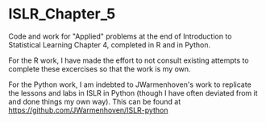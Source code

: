 # ISLR_Chapter_5
Code and work for "Applied" problems at the end of Introduction to Statistical Learning Chapter 4, completed in R and in Python.

For the R work, I have made the effort to not consult existing attempts to complete these excercises so that the work is my own.

For the Python work, I am indebted to JWarmenhoven's work to replicate the lessons and labs in ISLR in Python (though I have often deviated from it and done things my own way). This can be found at https://github.com/JWarmenhoven/ISLR-python
